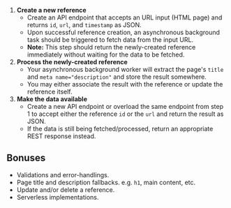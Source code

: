 1. **Create a new reference**
    - Create an API endpoint that accepts an URL input (HTML page) and returns `id`, `url`, and `timestamp` as JSON.
    - Upon successful reference creation, an asynchronous background task should be triggered to fetch data from the input URL.
    - **Note:** This step should return the newly-created reference immediately without waiting for the data to be fetched.
2. **Process the newly-created reference**
    - Your asynchronous background worker will extract the page's `title` and `meta name="description"` and store the result somewhere.
    - You may either associate the result with the reference or update the reference itself.
3. **Make the data available**
    - Create a new API endpoint or overload the same endpoint from step 1 to accept either the reference `id` or the `url` and return the result as JSON.
    - If the data is still being fetched/processed, return an appropriate REST response instead.

## Bonuses
- Validations and error-handlings.
- Page title and description fallbacks. e.g. `h1`, main content, etc.
- Update and/or delete a reference.
- Serverless implementations.
